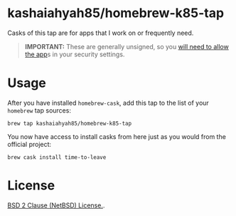 kashaiahyah85/homebrew-k85-tap
===================

Casks of this tap are for apps that I work on or frequently need. 

> **IMPORTANT:** These are generally unsigned,
so you [will need to allow the app](https://github.com/Homebrew/homebrew-cask/blob/master/doc/faq/the_app_cant_be_opened.md)s in your security settings.

Usage
=====

After you have installed `homebrew-cask`, add this tap to the list of your `homebrew` tap sources:
```
brew tap kashaiahyah85/homebrew-k85-tap
```
You now have access to install casks from here just as you would from the official project:
```
brew cask install time-to-leave
```

License
=======

[BSD 2 Clause (NetBSD) License.](https://github.com/caskroom/homebrew-unofficial/blob/master/LICENSE).
